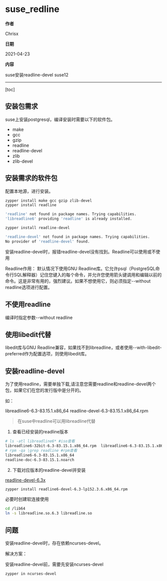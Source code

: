 # suse_redline

**作者**

Chrisx

**日期**

2021-04-23

**内容**

suse安装readline-devel
suse12

---

[toc]

## 安装包需求

suse上安装postgresql，编译安装时需要以下的软件包。

* make
* gcc
* gzip
* readline
* readline-devel
* zlib
* zlib-devel

## 安装需求的软件包

配置本地源，进行安装。

```sh
zypper install make gcc gzip zlib-devel
zypper install readline

'readline' not found in package names. Trying capabilities.
'libreadline6' providing 'readline' is already installed.

zypper install readline-devel

'readline-devel' not found in package names. Trying capabilities.
No provider of 'readline-devel' found.

```

安装readline-devel时，报错readline-devel没有找到。Readline可以使用或不使用

Readline作用：
默认情况下使用GNU Readline库。它允许psql（PostgreSQL命令行SQL解释器）记住您键入的每个命令，并允许您使用箭头键调用和编辑以前的命令。这是非常有用的，强烈建议。如果不想使用它，则必须指定--without readline选项进行配置。

<!--
zypper if make gcc gzip readline readline-devel zlib zlib-devel

Name           : gzip
Installed      : Yes (automatically)

package 'readline' not found.

package 'readline-devel' not found.

package 'zlib' not found.
Builds binary package :
    S | Name        | Version
    --+-------------+------------
    i | libz1       | 1.2.11-1.27
    i | libz1-32bit | 1.2.11-1.27
      | zlib-devel  | 1.2.11-1.2

'zlib' not found in package names. Trying capabilities.
'libz1' providing 'zlib' is already installed.

Name           : zlib-devel
Status         : not installed

-->

## 不使用readline

编译时指定参数--without readline

## 使用libedit代替

libedit库与GNU Readline兼容，如果找不到libreadline，或者使用--with-libedit-preferred作为配置选项，则使用libedit库。

## 安装readline-devel

为了使用readline，需要单独下载,请注意您需要readline和readline-devel两个包，如果它们在您的发行版中是分开的。

如：

libreadline6-6.3-83.15.1.x86_64
readline-devel-6.3-83.15.1.x86_64.rpm

> 在suse中readline可以用libreadline代替

1. 查看已经安装的readline版本

```sh
# ls -atl libreadline6* #iso查看
libreadline6-32bit-6.3-83.15.1.x86_64.rpm  libreadline6-6.3-83.15.1.x86_64.rpm
# rpm -qa |grep readline #rpm查看
libreadline6-6.3-83.15.1.x86_64
readline-doc-6.3-83.15.1.noarch

```

2. 下载对应版本的readline-devel并安装

[readline-devel-6.3x](https://opensuse.pkgs.org/15.2/opensuse-oss-x86_64/readline6-devel-6.3-lp152.3.6.x86_64.rpm.html)

```sh
zypper install readline6-devel-6.3-lp152.3.6.x86_64.rpm

```

必要时创建软连接使用

```sh
cd /lib64
ln -s libreadline.so.6.3 libreadline.so

```

## 问题

安装readline-devel时，存在依赖ncurses-devel。

解决方案：

安装readline-devel前，需要先安装ncurses-devel

```sh
zypper in ncurses-devel
```
